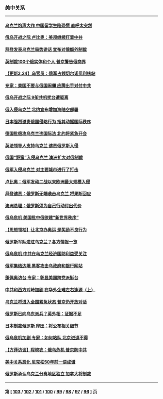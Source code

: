 ### 美中关系
---
#### [乌克兰炮声大作 中国留学生陷恐慌 直呼太突然](../../pages/nf1412576/n13602909.md) 
#### [俄乌开战之际 卢比奥：美须继续盯着中共](../../pages/nf1412576/n13602762.md) 
#### [拜登发表乌克兰局势讲话 宣布对俄额外制裁](../../pages/nf1412576/n13602852.md) 
#### [英制裁100个俄实体和个人 普京警告俄商界](../../pages/nf1412576/n13602846.md) 
#### [【更新2.24】乌官员：俄军占领切尔诺贝利核站](../../pages/nf1412576/n13602624.md) 
#### [专家：美国不要与俄国闹僵 应腾出手对付中共](../../pages/nf1412576/n13602465.md) 
#### [俄乌开战之际 9架共机扰台遭驱离](../../pages/nf1412576/n13602643.md) 
#### [俄入侵乌克兰 北约宣布增加海陆空部署](../../pages/nf1412576/n13602180.md) 
#### [日本强烈谴责俄国侵略行为 指其动摇国际秩序](../../pages/nf1412576/n13601674.md) 
#### [德国批俄攻乌克兰违国际法 北约将紧急开会](../../pages/nf1412576/n13601596.md) 
#### [英法领导人支持乌克兰 谴责俄罗斯入侵](../../pages/nf1412576/n13601620.md) 
#### [俄国“野蛮”入侵乌克兰 澳洲扩大对俄制裁](../../pages/nf1412576/n13601560.md) 
#### [俄军入侵乌克兰 对主要城市进行了打击](../../pages/nf1412576/n13601310.md) 
#### [卢比奥：俄军发动二战以来欧洲最大规模入侵](../../pages/nf1412576/n13601197.md) 
#### [拜登谴责：俄罗斯无端袭击乌克兰 将果断回应](../../pages/nf1412576/n13600901.md) 
#### [澳洲总理：俄罗斯须为自己行动付出代价](../../pages/nf1412576/n13600556.md) 
#### [俄乌危机 美国批中俄欲建“新世界秩序”](../../pages/nf1412576/n13600443.md) 
#### [【思想领袖】让北京办奥运 是奖励不良行为](../../pages/nf1412576/n13582420.md) 
#### [俄罗斯军队进驻乌克兰？各方情报一览](../../pages/nf1412576/n13600054.md) 
#### [俄乌危机 中共在乌克兰经济国防利益受关注](../../pages/nf1412576/n13599819.md) 
#### [俄军集结边境 黑客攻击乌政府和银行网站](../../pages/nf1412576/n13599813.md) 
#### [蓬佩奥访台 专家：彰显美国跨党派挺台](../../pages/nf1412576/n13599349.md) 
#### [中共和西方对峙加剧 在华外企难左右逢源（上）](../../pages/nf1412576/n13599593.md) 
#### [乌克兰将进入全国紧急状态 普京仍开放对话](../../pages/nf1412576/n13599359.md) 
#### [俄罗斯已向乌东派兵？英外相：证据不足](../../pages/nf1412576/n13599224.md) 
#### [日本制裁俄罗斯 岸田：将公布相关细节](../../pages/nf1412576/n13597884.md) 
#### [俄乌危机加剧 专家：如何站队 北京进退不得](../../pages/nf1412576/n13597579.md) 
#### [【方菲访谈】程晓农：俄乌危机 普京防中共](../../pages/nf1412576/n13597148.md) 
#### [美中关系恶化 尼克松50年前一语成谶](../../pages/nf1412576/n13596460.md) 
#### [俄罗斯承认乌克兰分离地区独立 加拿大将制裁](../../pages/nf1412576/n13597472.md) 

---
#### 第 [ [103](./103.md) / [102](./102.md) / [101](./101.md) / [100](./100.md) / [99](./99.md) / [98](./98.md) / [97](./97.md) / [96](./96.md) ] 页
